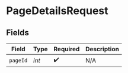# PageDetailsRequest


## Fields

| Field              | Type               | Required           | Description        |
| ------------------ | ------------------ | ------------------ | ------------------ |
| `pageId`           | *int*              | :heavy_check_mark: | N/A                |